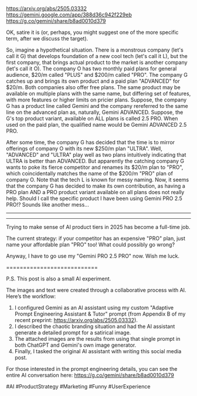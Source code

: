 https://arxiv.org/abs/2505.03332
https://gemini.google.com/app/388d36c942f229eb
https://g.co/gemini/share/b8ad0010d379

OK, satire it is (or, perhaps, you might suggest one of the more specific term, after we discuss the target).

So, imagine a hypothetical situation. There is a monstrous company (let's call it G) that develops foundation of a new cool tech (let's call it L), but the first company, that brings actual product to the market is another company (let's call it O). The company O has two monthly paid plans for general audience, $20/m called "PLUS" and $200/m called "PRO". The company G catches up and brings its own product and a paid plan "ADVANCED" for $20/m. Both companies also offer free plans. The same product may be available on multiple plans with the same name, but differing set of features, with more features or higher limits on pricier plans. Suppose, the company G has a product line called Gemini and the company rereferred to the same line on the advanced plan as, naturally, Gemini ADVANCED. Suppose, the G's top product variant, available on ALL plans is called 2.5 PRO. When used on the paid plan, the qualified name would be Gemini ADVANCED 2.5 PRO.

After some time, the company G has decided that the time is to mirror offerings of company O with its new $250/m plan "ULTRA". Well, "ADVANCED" and "ULTRA" play well as two plans intuitively indicating that ULTRA is better than ADVANCED. But apparently the catching company G wants to poke its fierce competitor and renames its $20/m plan to "PRO", which coincidentally matches the name of the $200/m "PRO" plan of company O. Note that the tech L is known for messy naming. Now, it seems that the company G has decided to make its own contribution, as having a PRO plan AND a PRO product variant available on all plans does not really help. Should I call the specific product I have been using Gemini PRO 2.5 PRO!? Sounds like another mess...

---

---

Trying to make sense of AI product tiers in 2025 has become a full-time job.

The current strategy: if your competitor has an expensive "PRO" plan, just name your affordable plan "PRO" too! What could possibly go wrong?

Anyway, I have to go use my "Gemini PRO 2.5 PRO" now. Wish me luck.

===========================

P.S. This post is also a small AI experiment.

The images and text were created through a collaborative process with AI. Here’s the workflow:

1. I configured Gemini as an AI assistant using my custom "Adaptive Prompt Engineering Assistant & Tutor" prompt (from Appendix B of my recent preprint: https://arxiv.org/abs/2505.03332).
2. I described the chaotic branding situation and had the AI assistant generate a detailed prompt for a satirical image.
3. The attached images are the results from using that single prompt in both ChatGPT and Gemini's own image generator.
4. Finally, I tasked the original AI assistant with writing this social media post.

For those interested in the prompt engineering details, you can see the entire AI conversation here: https://g.co/gemini/share/b8ad0010d379

#AI #ProductStrategy #Marketing #Funny #UserExperience
